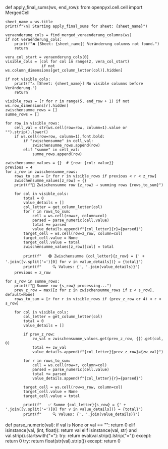 def apply_final_sums(ws, end_row):
    from openpyxl.cell.cell import MergedCell

    sheet_name = ws.title
    print(f"\n🧮 Starting apply_final_sums for sheet: {sheet_name}")

    veraenderung_cols = find_merged_veraenderung_columns(ws)
    if not veraenderung_cols:
        print(f"❌ [Sheet: {sheet_name}] Veränderung columns not found.")
        return

    vera_col_start = veraenderung_cols[0]
    visible_cols = [col for col in range(2, vera_col_start)
                    if not ws.column_dimensions[get_column_letter(col)].hidden]

    if not visible_cols:
        print(f"⚠️ [Sheet: {sheet_name}] No visible columns before Veränderung.")
        return

    visible_rows = [r for r in range(5, end_row + 1) if not ws.row_dimensions[r].hidden]
    zwischensumme_rows = []
    summe_rows = []

    for row in visible_rows:
        cell_val = str(ws.cell(row=row, column=1).value or "").strip().lower()
        if ws.cell(row=row, column=1).font.bold:
            if "zwischensumme" in cell_val:
                zwischensumme_rows.append(row)
            elif "summe" in cell_val:
                summe_rows.append(row)

    zwischensumme_values = {}  # {row: {col: value}}
    previous = 4
    for z_row in zwischensumme_rows:
        rows_to_sum = [r for r in visible_rows if previous < r < z_row]
        zwischensumme_values[z_row] = {}
        print(f"🧩 Zwischensumme row {z_row} → summing rows {rows_to_sum}")

        for col in visible_cols:
            total = 0
            value_details = []
            col_letter = get_column_letter(col)
            for r in rows_to_sum:
                cell = ws.cell(row=r, column=col)
                parsed = parse_numeric(cell.value)
                total += parsed
                value_details.append(f"{col_letter}{r}={parsed}")
            target_cell = ws.cell(row=z_row, column=col)
            target_cell.value = None
            target_cell.value = total
            zwischensumme_values[z_row][col] = total

            print(f"   🟢 Zwischensumme {col_letter}{z_row} = {' + '.join([v.split('=')[0] for v in value_details])} = {total}")
            print(f"     🔍 Values: {', '.join(value_details)}")
        previous = z_row

    for s_row in summe_rows:
        print(f"🧮 Summe row {s_row} processing...")
        prev_z_row = max([z for z in zwischensumme_rows if z < s_row], default=None)
        rows_to_sum = [r for r in visible_rows if (prev_z_row or 4) < r < s_row]

        for col in visible_cols:
            col_letter = get_column_letter(col)
            total = 0
            value_details = []

            if prev_z_row:
                zw_val = zwischensumme_values.get(prev_z_row, {}).get(col, 0)
                total += zw_val
                value_details.append(f"{col_letter}{prev_z_row}={zw_val}")

            for r in rows_to_sum:
                cell = ws.cell(row=r, column=col)
                parsed = parse_numeric(cell.value)
                total += parsed
                value_details.append(f"{col_letter}{r}={parsed}")

            target_cell = ws.cell(row=s_row, column=col)
            target_cell.value = None
            target_cell.value = total

            print(f"   ✅ Summe {col_letter}{s_row} = {' + '.join([v.split('=')[0] for v in value_details])} = {total}")
            print(f"     🔍 Values: {', '.join(value_details)}")

def parse_numeric(val):
    if val is None or val == "":
        return 0
    elif isinstance(val, (int, float)):
        return val
    elif isinstance(val, str) and val.strip().startswith("="):
        try:
            return eval(val.strip().lstrip("="))
        except:
            return 0
    try:
        return float(str(val).strip())
    except:
        return 0
